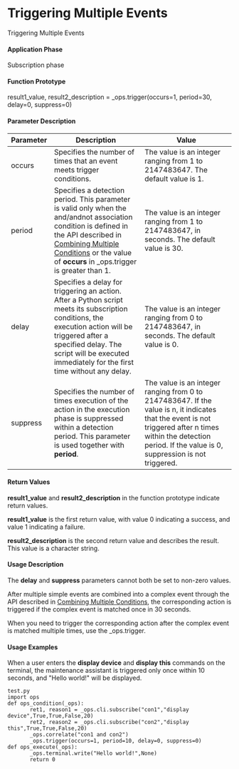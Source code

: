 Triggering Multiple Events
==========================

Triggering Multiple Events

#### Application Phase

Subscription phase


#### Function Prototype

result1\_value, result2\_description = \_ops.trigger(occurs=1, period=30, delay=0, suppress=0)


#### Parameter Description

| Parameter | Description | Value |
| --- | --- | --- |
| occurs | Specifies the number of times that an event meets trigger conditions. | The value is an integer ranging from 1 to 2147483647.  The default value is 1. |
| period | Specifies a detection period.  This parameter is valid only when the and/andnot association condition is defined in the API described in [Combining Multiple Conditions](vrp_ops_cfg_0036.html) or the value of **occurs** in \_ops.trigger is greater than 1. | The value is an integer ranging from 1 to 2147483647, in seconds.  The default value is 30. |
| delay | Specifies a delay for triggering an action.  After a Python script meets its subscription conditions, the execution action will be triggered after a specified delay. The script will be executed immediately for the first time without any delay. | The value is an integer ranging from 0 to 2147483647, in seconds.  The default value is 0. |
| suppress | Specifies the number of times execution of the action in the execution phase is suppressed within a detection period.  This parameter is used together with **period**. | The value is an integer ranging from 0 to 2147483647. If the value is n, it indicates that the event is not triggered after n times within the detection period. If the value is 0, suppression is not triggered. |



#### Return Values

**result1\_value** and **result2\_description** in the function prototype indicate return values.

**result1\_value** is the first return value, with value 0 indicating a success, and value 1 indicating a failure.

**result2\_description** is the second return value and describes the result. This value is a character string.


#### Usage Description

The **delay** and **suppress** parameters cannot both be set to non-zero values.

After multiple simple events are combined into a complex event through the API described in [Combining Multiple Conditions](vrp_ops_cfg_0036.html), the corresponding action is triggered if the complex event is matched once in 30 seconds.

When you need to trigger the corresponding action after the complex event is matched multiple times, use the \_ops.trigger.


#### Usage Examples

When a user enters the **display device** and **display this** commands on the terminal, the maintenance assistant is triggered only once within 10 seconds, and "Hello world!" will be displayed.

```
test.py 
import ops 
def ops_condition(_ops): 
       ret1, reason1 = _ops.cli.subscribe("con1","display device",True,True,False,20)
       ret2, reason2 = _ops.cli.subscribe("con2","display this",True,True,False,20)
       _ops.correlate("con1 and con2") 
       _ops.trigger(occurs=1, period=10, delay=0, suppress=0)
def ops_execute(_ops): 
       _ops.terminal.write("Hello world!",None) 
       return 0
```